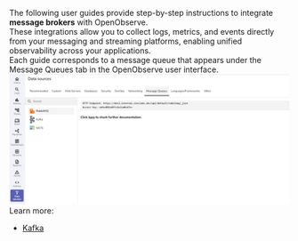 The following user guides provide step-by-step instructions to integrate **message brokers** with OpenObserve.  
These integrations allow you to collect logs, metrics, and events directly from your messaging and streaming platforms, enabling unified observability across your applications.
<br>
Each guide corresponds to a message queue that appears under the Message Queues tab in the OpenObserve user interface.
![message brokers](message-brokers.png)
<br>
Learn more:

- [Kafka](kafka.md)

